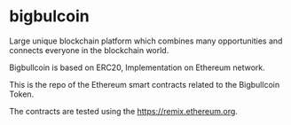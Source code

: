 # bigbulcoin
Large unique blockchain platform which combines many opportunities and connects everyone in the blockchain world. 

Bigbullcoin is based on ERC20, Implementation on Ethereum network.

This is the repo of the Ethereum smart contracts related to the Bigbullcoin Token.

The contracts are tested using the https://remix.ethereum.org.
